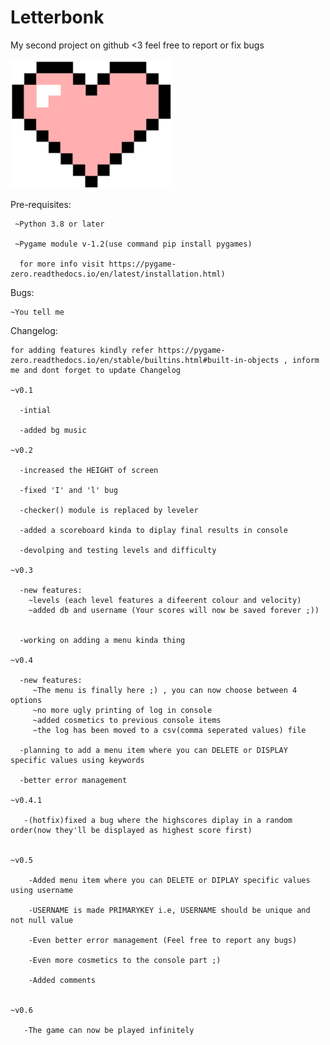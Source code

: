 # Letterbonk
My second project on github <3
feel free to report or fix bugs

![alt text](https://github.com/HrithikMJ/uforun69/blob/main/images/heart1.png?raw=true)


Pre-requisites:

     ~Python 3.8 or later

     ~Pygame module v-1.2(use command pip install pygames)

      for more info visit https://pygame-zero.readthedocs.io/en/latest/installation.html)



Bugs:

    ~You tell me

Changelog:

    for adding features kindly refer https://pygame-zero.readthedocs.io/en/stable/builtins.html#built-in-objects , inform me and dont forget to update Changelog

    ~v0.1

      -intial   

      -added bg music

    ~v0.2

      -increased the HEIGHT of screen

      -fixed 'I' and 'l' bug

      -checker() module is replaced by leveler

      -added a scoreboard kinda to diplay final results in console

      -devolping and testing levels and difficulty

    ~v0.3

      -new features:
        ~levels (each level features a difeerent colour and velocity)
        ~added db and username (Your scores will now be saved forever ;))


      -working on adding a menu kinda thing  

    ~v0.4

      -new features:
         ~The menu is finally here ;) , you can now choose between 4 options
         ~no more ugly printing of log in console
         ~added cosmetics to previous console items
         ~the log has been moved to a csv(comma seperated values) file

      -planning to add a menu item where you can DELETE or DISPLAY specific values using keywords

      -better error management

    ~v0.4.1

       -(hotfix)fixed a bug where the highscores diplay in a random order(now they'll be displayed as highest score first)


    ~v0.5

        -Added menu item where you can DELETE or DIPLAY specific values using username

        -USERNAME is made PRIMARYKEY i.e, USERNAME should be unique and not null value

        -Even better error management (Feel free to report any bugs)

        -Even more cosmetics to the console part ;)

        -Added comments


    ~v0.6

       -The game can now be played infinitely   
